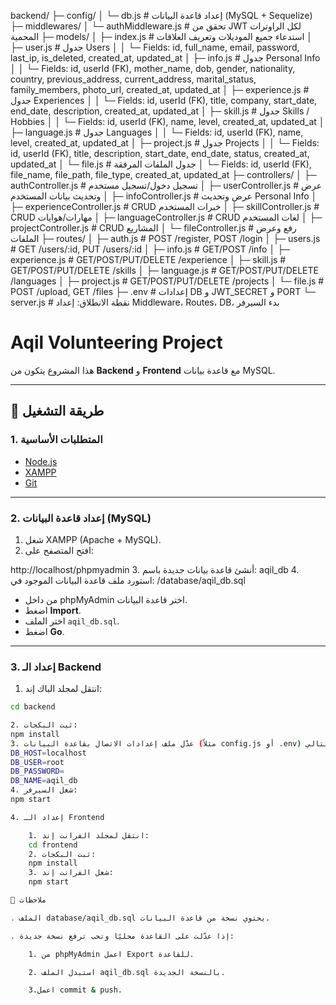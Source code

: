backend/
├─ config/
│  └─ db.js                     # إعداد قاعدة البيانات (MySQL + Sequelize)
├─ middlewares/
│  └─ authMiddleware.js         # تحقق من JWT لكل الراوترات المحمية
├─ models/
│  ├─ index.js                  # استدعاء جميع الموديلات وتعريف العلاقات
│  ├─ user.js                   # جدول Users
│  │     └─ Fields: id, full_name, email, password, last_ip, is_deleted, created_at, updated_at
│  ├─ info.js                   # جدول Personal Info
│  │     └─ Fields: id, userId (FK), mother_name, dob, gender, nationality, country, previous_address, current_address, marital_status, family_members, photo_url, created_at, updated_at
│  ├─ experience.js             # جدول Experiences
│  │     └─ Fields: id, userId (FK), title, company, start_date, end_date, description, created_at, updated_at
│  ├─ skill.js                  # جدول Skills / Hobbies
│  │     └─ Fields: id, userId (FK), name, level, created_at, updated_at
│  ├─ language.js               # جدول Languages
│  │     └─ Fields: id, userId (FK), name, level, created_at, updated_at
│  ├─ project.js                # جدول Projects
│  │     └─ Fields: id, userId (FK), title, description, start_date, end_date, status, created_at, updated_at
│  └─ file.js                   # جدول الملفات المرفقة
│           └─ Fields: id, userId (FK), file_name, file_path, file_type, created_at, updated_at
├─ controllers/
│  ├─ authController.js         # تسجيل دخول/تسجيل مستخدم
│  ├─ userController.js         # عرض وتحديث بيانات المستخدم
│  ├─ infoController.js         # عرض وتحديث Personal Info
│  ├─ experienceController.js   # CRUD خبرات المستخدم
│  ├─ skillController.js        # CRUD مهارات/هوايات
│  ├─ languageController.js     # CRUD لغات المستخدم
│  ├─ projectController.js      # CRUD المشاريع
│  └─ fileController.js         # رفع وعرض الملفات
├─ routes/
│  ├─ auth.js                   # POST /register, POST /login
│  ├─ users.js                  # GET /users/:id, PUT /users/:id
│  ├─ info.js                   # GET/POST /info
│  ├─ experience.js             # GET/POST/PUT/DELETE /experience
│  ├─ skill.js                  # GET/POST/PUT/DELETE /skills
│  ├─ language.js               # GET/POST/PUT/DELETE /languages
│  ├─ project.js                # GET/POST/PUT/DELETE /projects
│  └─ file.js                   # POST /upload, GET /files
├─ .env                         # إعدادات DB و JWT_SECRET و PORT
└─ server.js                     # نقطة الانطلاق: إعداد Middleware، Routes، DB، بدء السيرفر


# Aqil Volunteering Project

هذا المشروع يتكون من **Backend** و **Frontend** مع قاعدة بيانات MySQL.

---

## 🚀 طريقة التشغيل

### 1. المتطلبات الأساسية
- [Node.js](https://nodejs.org/)
- [XAMPP](https://www.apachefriends.org/)
- [Git](https://git-scm.com/)

---

### 2. إعداد قاعدة البيانات (MySQL)
1. شغل XAMPP (Apache + MySQL).
2. افتح المتصفح على:

http://localhost/phpmyadmin
3. أنشئ قاعدة بيانات جديدة باسم:
aqil_db
4. استورد ملف قاعدة البيانات الموجود في:
/database/aqil_db.sql
- من داخل phpMyAdmin اختر قاعدة البيانات.
- اضغط **Import**.
- اختر الملف `aqil_db.sql`.
- اضغط **Go**.

---

### 3. إعداد الـ Backend
1. انتقل لمجلد الباك إند:
```bash
cd backend

2. ثبت البكجات:
npm install
3. عدّل ملف إعدادات الاتصال بقاعدة البيانات (مثلاً config.js أو .env) ليكون كالتالي:
DB_HOST=localhost
DB_USER=root
DB_PASSWORD=
DB_NAME=aqil_db
4. شغل السيرفر:
npm start

4. إعداد الـ Frontend

    1. انتقل لمجلد الفرانت إند:
    cd frontend
    2. ثبت البكجات:
    npm install
    3. شغل الفرانت إند:
    npm start

📌 ملاحظات

. الملف database/aqil_db.sql يحتوي نسخة من قاعدة البيانات.

. إذا عدّلت على القاعدة محليًا وتحب ترفع نسخة جديدة:

    1. من phpMyAdmin اعمل Export للقاعدة.

    2. استبدل الملف aqil_db.sql بالنسخة الجديدة.

    3.اعمل commit & push.

